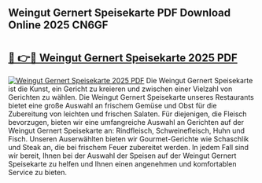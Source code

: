 ## Weingut Gernert Speisekarte PDF Download Online 2025 CN6GF

# <h2><a href="http://gca98l.nevu.top/?p=Weingut+Gernert+Speisekarte">🔗 👉🔴 Weingut Gernert Speisekarte 2025 PDF</a></h2>

[![Weingut Gernert Speisekarte 2025 PDF](https://i.imgur.com/dBaPXMq.png)](http://gca98l.nevu.top/?p=Weingut+Gernert+Speisekarte)
Die Weingut Gernert Speisekarte ist die Kunst, ein Gericht zu kreieren und zwischen einer Vielzahl von Gerichten zu wählen. Die Weingut Gernert Speisekarte unseres Restaurants bietet eine große Auswahl an frischem Gemüse und Obst für die Zubereitung von leichten und frischen Salaten. Für diejenigen, die Fleisch bevorzugen, bieten wir eine umfangreiche Auswahl an Gerichten auf der Weingut Gernert Speisekarte an: Rindfleisch, Schweinefleisch, Huhn und Fisch. Unseren Auserwählten bieten wir Gourmet-Gerichte wie Schaschlik und Steak an, die bei frischem Feuer zubereitet werden. In jedem Fall sind wir bereit, Ihnen bei der Auswahl der Speisen auf der Weingut Gernert Speisekarte zu helfen und Ihnen einen angenehmen und komfortablen Service zu bieten.
